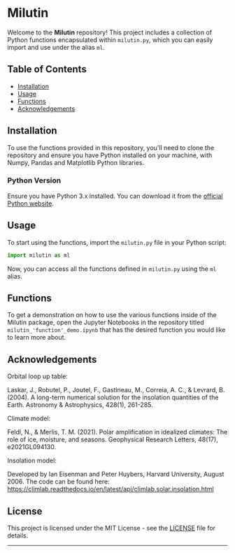 # Milutin

Welcome to the **Milutin** repository! This project includes a collection of Python functions encapsulated within `milutin.py`, which you can easily import and use under the alias `ml`.

## Table of Contents
- [Installation](#installation)
- [Usage](#usage)
- [Functions](#functions)
- [Acknowledgements](#acknowledgements)

## Installation

To use the functions provided in this repository, you'll need to clone the repository and ensure you have Python installed on your machine, with Numpy, Pandas and Matplotlib Python libraries.

### Python Version

Ensure you have Python 3.x installed. You can download it from the [official Python website](https://www.python.org/downloads/).

## Usage

To start using the functions, import the `milutin.py` file in your Python script:

```python
import milutin as ml
```

Now, you can access all the functions defined in `milutin.py` using the `ml` alias.

## Functions

To get a demonstration on how to use the various functions inside of the Milutin package, open the Jupyter Notebooks in the repository titled `milutin_'function'_demo.ipynb` that has the desired function you would like to learn more about.

## Acknowledgements

Orbital loop up table:

Laskar, J., Robutel, P., Joutel, F., Gastineau, M., Correia, A. C., & Levrard, B. (2004). A long-term numerical solution for the insolation quantities of the Earth. Astronomy & Astrophysics, 428(1), 261-285.

Climate model:

Feldl, N., & Merlis, T. M. (2021). Polar amplification in idealized climates: The role of ice, moisture, and seasons. Geophysical Research Letters, 48(17), e2021GL094130.

Insolation model:

Developed by Ian Eisenman and Peter Huybers, Harvard University, August 2006. The code can be found here:
https://climlab.readthedocs.io/en/latest/api/climlab.solar.insolation.html

## License

This project is licensed under the MIT License - see the [LICENSE](LICENSE) file for details.

---
